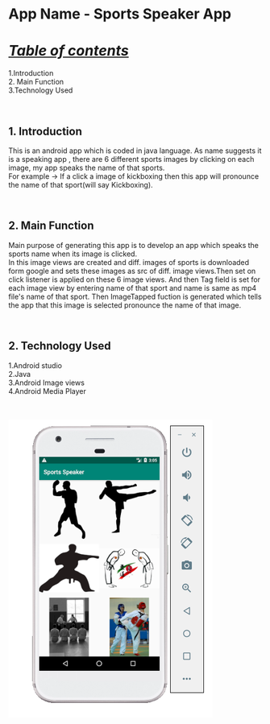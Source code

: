 
# App Name - Sports Speaker App
<h1><B><I><U>Table of contents</B></I></U></h1>
<body>
1.Introduction<br>
2. Main Function<br>
3.Technology Used<br>
</body>


<br><h2><B>1. Introduction</B></h2>
<body>
This is an android app which is coded in java language. As name suggests it is a speaking app , there are 6 different sports images by clicking on each image, my app speaks the name of that sports.
<br>For example -> If a click a image of kickboxing then this app will pronounce the name of that sport(will say Kickboxing).
</body>

<br><h2><B>2. Main Function</B></h2>
<body>
Main purpose of generating this app is to develop an app which speaks the sports name when its image is clicked.<br>
In this image views are created and diff. images of sports is downloaded form google and sets these images as src of diff. image views.Then set on click listener is applied on these 6 image views.
And then Tag field is set for each image view by entering name of that sport and name is same as mp4 file's name of that sport.
Then ImageTapped fuction is generated which tells the app that this image is selected pronounce the name of that image.

</body>

<br><h2><B>2. Technology Used</B></h2>
<body>
1.Android studio<br>
2.Java<br>
3.Android Image views<br>
4.Android Media Player<br><br><br>
  
  
  ![alt text](https://github.com/yssharmasharma/Sports_Speaker_App/blob/master/pic1.png.png?raw=true)


</body>
